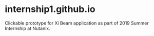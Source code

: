 # internship1.github.io
Clickable prototype for Xi Beam application as part of 2019 Summer Internship at Nutanix. 
